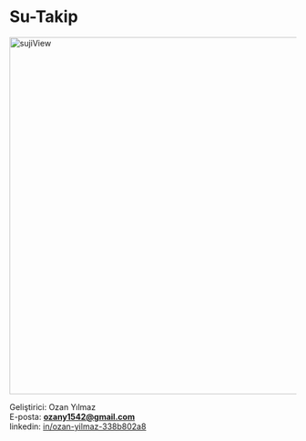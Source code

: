 # Su-Takip

<img width="942" height="627" alt="sujiView" src="https://github.com/user-attachments/assets/dca1caf8-dcd7-4e2b-b342-f5f43cbafa93" />

Geliştirici: Ozan Yılmaz <br />
E-posta: **ozany1542@gmail.com** <br />
linkedin: <a href="https://www.linkedin.com/in/ozan-yilmaz-338b802a8" target="blank">in/ozan-yilmaz-338b802a8</a> <br />
